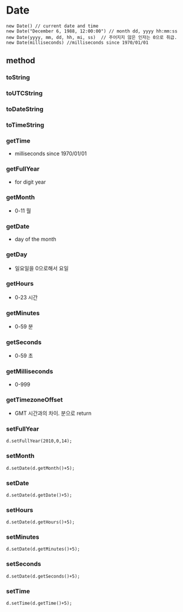 # Date

    new Date() // current date and time
    new Date("December 6, 1988, 12:00:00") // month dd, yyyy hh:mm:ss
    new Date(yyyy, mm, dd, hh, mi, ss)  // 주어지지 않은 인자는 0으로 취급.
    new Date(milliseconds) //milliseconds since 1970/01/01

## method
### toString
### toUTCString
### toDateString
### toTimeString
### getTime
 * milliseconds since 1970/01/01

### getFullYear
 * for digit year

### getMonth
 * 0-11 월

### getDate
 * day of the month

### getDay
 * 일요일을 0으로해서 요일

### getHours
 * 0-23 시간

### getMinutes
 * 0-59 분

### getSeconds
 * 0-59 초

### getMilliseconds
 * 0-999

### getTimezoneOffset
 * GMT 시간과의 차이. 분으로 return

### setFullYear

    d.setFullYear(2010,0,14);

### setMonth

    d.setDate(d.getMonth()+5);

### setDate

    d.setDate(d.getDate()+5);

### setHours

    d.setDate(d.getHours()+5);

### setMinutes

    d.setDate(d.getMinutes()+5);

### setSeconds

    d.setDate(d.getSeconds()+5);

### setTime

    d.setTime(d.getTime()+5);
